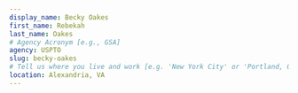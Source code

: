 ```yaml
---
display_name: Becky Oakes
first_name: Rebekah
last_name: Oakes
# Agency Acronym [e.g., GSA]
agency: USPTO
slug: becky-oakes
# Tell us where you live and work [e.g. 'New York City' or 'Portland, OR']
location: Alexandria, VA
---
```

